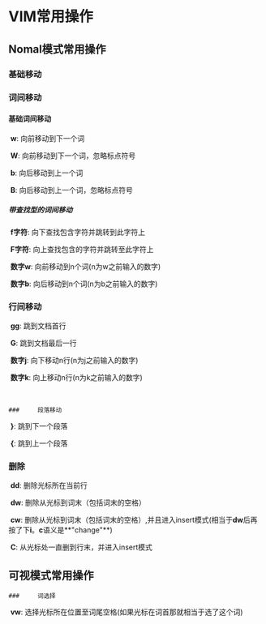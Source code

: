 # VIM常用操作

## Nomal模式常用操作

### 	基础移动





### 	词间移动

#### 	基础词间移动

​			**w**:	向前移动到下一个词

​			**W**:	向前移动到下一个词，忽略标点符号

​			**b**:	向后移动到上一个词

​			**B**:	向后移动到上一个词，忽略标点符号

##### 	带查找型的词间移动

​			**f字符**:	向下查找包含字符并跳转到此字符上

​			**F字符**:	向上查找包含的字符并跳转至此字符上

​			**数字w**:	向前移动到n个词(n为w之前输入的数字)

​			**数字b**:	向后移动到n个词(n为b之前输入的数字)



### 	行间移动

​		**gg**:	跳到文档首行

​		**G**:	跳到文档最后一行

​		**数字j**:	向下移动n行(n为j之前输入的数字)

​		**数字k**:	向上移动n行(n为k之前输入的数字)

​	

	### 	段落移动

​		**}**:	跳到下一个段落

​		**{**:	跳到上一个段落



### 	删除

​		**dd**:	删除光标所在当前行

​		**dw**:	删除从光标到词末（包括词末的空格）

​		**cw**:	 删除从光标到词末（包括词末的空格）,并且进入insert模式(相当于**dw**后再按了下**i**。**c**语义是**"change"**)

​		**C**:		从光标处一直删到行末，并进入insert模式



## 可视模式常用操作

	### 	词选择

​		**vw**: 选择光标所在位置至词尾空格(如果光标在词首那就相当于选了这个词)

​		









